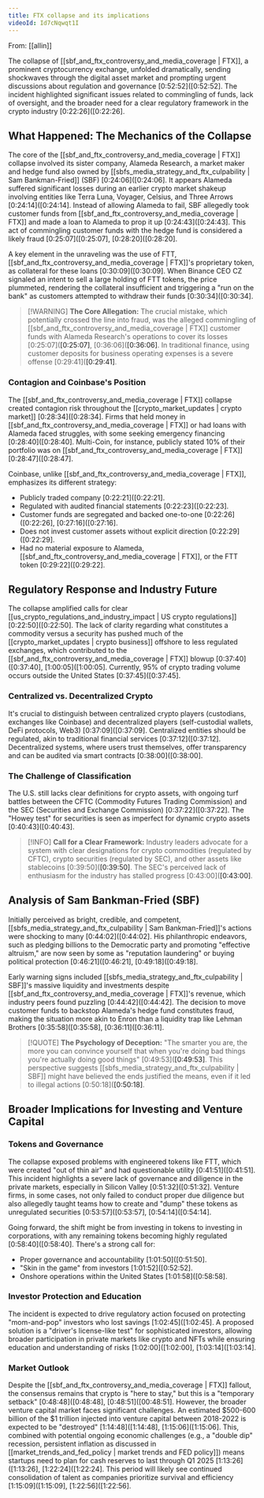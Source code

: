 ```yaml
---
title: FTX collapse and its implications
videoId: Id7cNqwqt1I
---
```


From: [[allin]] <br/> 

The collapse of [[sbf_and_ftx_controversy_and_media_coverage | FTX]], a prominent cryptocurrency exchange, unfolded dramatically, sending shockwaves through the digital asset market and prompting urgent discussions about regulation and governance [0:52:52](<a class="yt-timestamp" data-t="00:52:52">[0:52:52]</a>. The incident highlighted significant issues related to commingling of funds, lack of oversight, and the broader need for a clear regulatory framework in the crypto industry [0:22:26](<a class="yt-timestamp" data-t="00:22:26">[0:22:26]</a>.

## What Happened: The Mechanics of the Collapse

The core of the [[sbf_and_ftx_controversy_and_media_coverage | FTX]] collapse involved its sister company, Alameda Research, a market maker and hedge fund also owned by [[sbfs_media_strategy_and_ftx_culpability | Sam Bankman-Fried]] (SBF) [0:24:06](<a class="yt-timestamp" data-t="00:24:06">[0:24:06]</a>.
It appears Alameda suffered significant losses during an earlier crypto market shakeup involving entities like Terra Luna, Voyager, Celsius, and Three Arrows [0:24:14](<a class="yt-timestamp" data-t="00:24:14">[0:24:14]</a>. Instead of allowing Alameda to fail, SBF allegedly took customer funds from [[sbf_and_ftx_controversy_and_media_coverage | FTX]] and made a loan to Alameda to prop it up [0:24:43](<a class="yt-timestamp" data-t="00:24:43">[0:24:43]</a>. This act of commingling customer funds with the hedge fund is considered a likely fraud [0:25:07](<a class="yt-timestamp" data-t="00:25:07">[0:25:07]</a>, [0:28:20](<a class="yt-timestamp" data-t="00:28:20">[0:28:20]</a>.

A key element in the unraveling was the use of FTT, [[sbf_and_ftx_controversy_and_media_coverage | FTX]]'s proprietary token, as collateral for these loans [0:30:09](<a class="yt-timestamp" data-t="00:30:09">[0:30:09]</a>. When Binance CEO CZ signaled an intent to sell a large holding of FTT tokens, the price plummeted, rendering the collateral insufficient and triggering a "run on the bank" as customers attempted to withdraw their funds [0:30:34](<a class="yt-timestamp" data-t="00:30:34">[0:30:34]</a>.

>[!WARNING] **The Core Allegation:**
>The crucial mistake, which potentially crossed the line into fraud, was the alleged commingling of [[sbf_and_ftx_controversy_and_media_coverage | FTX]] customer funds with Alameda Research's operations to cover its losses [0:25:07](<a class="yt-timestamp" data-t="00:25:07">[0:25:07]</a>, [0:36:06](<a class="yt-timestamp" data-t="00:36:06">[0:36:06]</a>. In traditional finance, using customer deposits for business operating expenses is a severe offense [0:29:41](<a class="yt-timestamp" data-t="00:29:41">[0:29:41]</a>.

### Contagion and Coinbase's Position
The [[sbf_and_ftx_controversy_and_media_coverage | FTX]] collapse created contagion risk throughout the [[crypto_market_updates | crypto market]] [0:28:34](<a class="yt-timestamp" data-t="00:28:34">[0:28:34]</a>. Firms that held money in [[sbf_and_ftx_controversy_and_media_coverage | FTX]] or had loans with Alameda faced struggles, with some seeking emergency financing [0:28:40](<a class="yt-timestamp" data-t="00:28:40">[0:28:40]</a>. Multi-Coin, for instance, publicly stated 10% of their portfolio was on [[sbf_and_ftx_controversy_and_media_coverage | FTX]] [0:28:47](<a class="yt-timestamp" data-t="00:28:47">[0:28:47]</a>.

Coinbase, unlike [[sbf_and_ftx_controversy_and_media_coverage | FTX]], emphasizes its different strategy:
*   Publicly traded company [0:22:21](<a class="yt-timestamp" data-t="00:22:21">[0:22:21]</a>.
*   Regulated with audited financial statements [0:22:23](<a class="yt-timestamp" data-t="00:22:23">[0:22:23]</a>.
*   Customer funds are segregated and backed one-to-one [0:22:26](<a class="yt-timestamp" data-t="00:22:26">[0:22:26]</a>, [0:27:16](<a class="yt-timestamp" data-t="00:27:16">[0:27:16]</a>.
*   Does not invest customer assets without explicit direction [0:22:29](<a class="yt-timestamp" data-t="00:22:29">[0:22:29]</a>.
*   Had no material exposure to Alameda, [[sbf_and_ftx_controversy_and_media_coverage | FTX]], or the FTT token [0:29:22](<a class="yt-timestamp" data-t="00:29:22">[0:29:22]</a>.

## Regulatory Response and Industry Future

The collapse amplified calls for clear [[us_crypto_regulations_and_industry_impact | US crypto regulations]] [0:22:50](<a class="yt-timestamp" data-t="00:22:50">[0:22:50]</a>. The lack of clarity regarding what constitutes a commodity versus a security has pushed much of the [[crypto_market_updates | crypto business]] offshore to less regulated exchanges, which contributed to the [[sbf_and_ftx_controversy_and_media_coverage | FTX]] blowup [0:37:40](<a class="yt-timestamp" data-t="00:37:40">[0:37:40]</a>, [1:00:05](<a class="yt-timestamp" data-t="01:00:05">[1:00:05]</a>. Currently, 95% of crypto trading volume occurs outside the United States [0:37:45](<a class="yt-timestamp" data-t="00:37:45">[0:37:45]</a>.

### Centralized vs. Decentralized Crypto
It's crucial to distinguish between centralized crypto players (custodians, exchanges like Coinbase) and decentralized players (self-custodial wallets, DeFi protocols, Web3) [0:37:09](<a class="yt-timestamp" data-t="00:37:09">[0:37:09]</a>. Centralized entities should be regulated, akin to traditional financial services [0:37:12](<a class="yt-timestamp" data-t="00:37:12">[0:37:12]</a>. Decentralized systems, where users trust themselves, offer transparency and can be audited via smart contracts [0:38:00](<a class="yt-timestamp" data-t="00:38:00">[0:38:00]</a>.

### The Challenge of Classification
The U.S. still lacks clear definitions for crypto assets, with ongoing turf battles between the CFTC (Commodity Futures Trading Commission) and the SEC (Securities and Exchange Commission) [0:37:22](<a class="yt-timestamp" data-t="00:37:22">[0:37:22]</a>. The "Howey test" for securities is seen as imperfect for dynamic crypto assets [0:40:43](<a class="yt-timestamp" data-t="00:40:43">[0:40:43]</a>.

>[!INFO] **Call for a Clear Framework:**
>Industry leaders advocate for a system with clear designations for crypto commodities (regulated by CFTC), crypto securities (regulated by SEC), and other assets like stablecoins [0:39:50](<a class="yt-timestamp" data-t="00:39:50">[0:39:50]</a>. The SEC's perceived lack of enthusiasm for the industry has stalled progress [0:43:00](<a class="yt-timestamp" data-t="00:43:00">[0:43:00]</a>.

## Analysis of Sam Bankman-Fried (SBF)

Initially perceived as bright, credible, and competent, [[sbfs_media_strategy_and_ftx_culpability | Sam Bankman-Fried]]'s actions were shocking to many [0:44:02](<a class="yt-timestamp" data-t="00:44:02">[0:44:02]</a>. His philanthropic endeavors, such as pledging billions to the Democratic party and promoting "effective altruism," are now seen by some as "reputation laundering" or buying political protection [0:46:21](<a class="yt-timestamp" data-t="00:46:21">[0:46:21]</a>, [0:49:18](<a class="yt-timestamp" data-t="00:49:18">[0:49:18]</a>.

Early warning signs included [[sbfs_media_strategy_and_ftx_culpability | SBF]]'s massive liquidity and investments despite [[sbf_and_ftx_controversy_and_media_coverage | FTX]]'s revenue, which industry peers found puzzling [0:44:42](<a class="yt-timestamp" data-t="00:44:42">[0:44:42]</a>. The decision to move customer funds to backstop Alameda's hedge fund constitutes fraud, making the situation more akin to Enron than a liquidity trap like Lehman Brothers [0:35:58](<a class="yt-timestamp" data-t="00:35:58">[0:35:58]</a>, [0:36:11](<a class="yt-timestamp" data-t="00:36:11">[0:36:11]</a>.

>[!QUOTE] **The Psychology of Deception:**
>"The smarter you are, the more you can convince yourself that when you're doing bad things you're actually doing good things" [0:49:53](<a class="yt-timestamp" data-t="00:49:53">[0:49:53]</a>. This perspective suggests [[sbfs_media_strategy_and_ftx_culpability | SBF]] might have believed the ends justified the means, even if it led to illegal actions [0:50:18](<a class="yt-timestamp" data-t="00:50:18">[0:50:18]</a>.

## Broader Implications for Investing and Venture Capital

### Tokens and Governance
The collapse exposed problems with engineered tokens like FTT, which were created "out of thin air" and had questionable utility [0:41:51](<a class="yt-timestamp" data-t="00:41:51">[0:41:51]</a>. This incident highlights a severe lack of governance and diligence in the private markets, especially in Silicon Valley [0:51:32](<a class="yt-timestamp" data-t="00:51:32">[0:51:32]</a>. Venture firms, in some cases, not only failed to conduct proper due diligence but also allegedly taught teams how to create and "dump" these tokens as unregulated securities [0:53:57](<a class="yt-timestamp" data-t="00:53:57">[0:53:57]</a>, [0:54:14](<a class="yt-timestamp" data-t="00:54:14">[0:54:14]</a>.

Going forward, the shift might be from investing in tokens to investing in corporations, with any remaining tokens becoming highly regulated [0:58:40](<a class="yt-timestamp" data-t="00:58:40">[0:58:40]</a>. There's a strong call for:
*   Proper governance and accountability [1:01:50](<a class="yt-timestamp" data-t="01:01:50">[0:51:50]</a>.
*   "Skin in the game" from investors [1:01:52](<a class="yt-timestamp" data-t="01:01:52">[0:52:52]</a>.
*   Onshore operations within the United States [1:01:58](<a class="yt-timestamp" data-t="01:01:58">[0:58:58]</a>.

### Investor Protection and Education
The incident is expected to drive regulatory action focused on protecting "mom-and-pop" investors who lost savings [1:02:45](<a class="yt-timestamp" data-t="01:02:45">[1:02:45]</a>. A proposed solution is a "driver's license-like test" for sophisticated investors, allowing broader participation in private markets like crypto and NFTs while ensuring education and understanding of risks [1:02:00](<a class="yt-timestamp" data-t="01:02:00">[1:02:00]</a>, [1:03:14](<a class="yt-timestamp" data-t="01:03:14">[1:03:14]</a>.

### Market Outlook
Despite the [[sbf_and_ftx_controversy_and_media_coverage | FTX]] fallout, the consensus remains that crypto is "here to stay," but this is a "temporary setback" [0:48:48](<a class="yt-timestamp" data-t="00:48:48">[0:48:48]</a>, [0:48:51](<a class="yt-timestamp" data-t="00:48:51">[00:48:51]</a>. However, the broader venture capital market faces significant challenges. An estimated $500-600 billion of the $1 trillion injected into venture capital between 2018-2022 is expected to be "destroyed" [1:14:48](<a class="yt-timestamp" data-t="01:14:48">[1:14:48]</a>, [1:15:06](<a class="yt-timestamp" data-t="01:15:06">[1:15:06]</a>. This, combined with potential ongoing economic challenges (e.g., a "double dip" recession, persistent inflation as discussed in [[market_trends_and_fed_policy | market trends and FED policy]]) means startups need to plan for cash reserves to last through Q1 2025 [1:13:26](<a class="yt-timestamp" data-t="01:13:26">[1:13:26]</a>, [1:22:24](<a class="yt-timestamp" data-t="01:22:24">[1:22:24]</a>. This period will likely see continued consolidation of talent as companies prioritize survival and efficiency [1:15:09](<a class="yt-timestamp" data-t="01:15:09">[1:15:09]</a>, [1:22:56](<a class="yt-timestamp" data-t="01:22:56">[1:22:56]</a>.